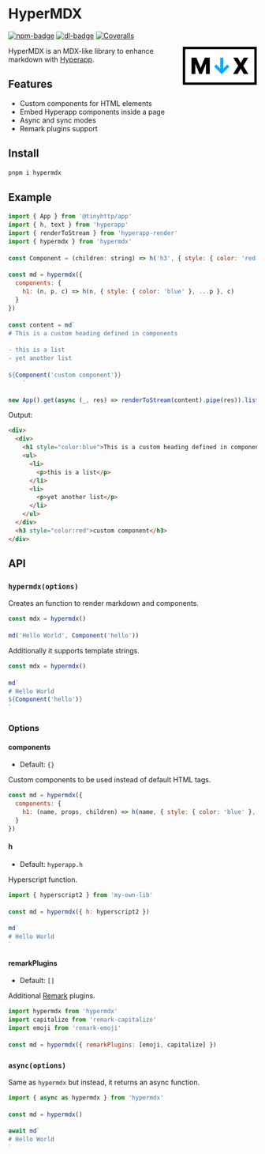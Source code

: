 # HyperMDX

[![npm-badge]][npm-url] [![dl-badge]][npm-url] [![Coveralls][cov-badge-url]][cov-url]

 <img src="https://raw.githubusercontent.com/talentlessguy/hypermdx/master/logo.png" width="150px" align="right" />

HyperMDX is an MDX-like library to enhance markdown with [Hyperapp](https://github.com/jorgebucaran/hyperapp).

## Features

- Custom components for HTML elements
- Embed Hyperapp components inside a page
- Async and sync modes
- Remark plugins support

## Install

```sh
pnpm i hypermdx
```

## Example

```js
import { App } from '@tinyhttp/app'
import { h, text } from 'hyperapp'
import { renderToStream } from 'hyperapp-render'
import { hypermdx } from 'hypermdx'

const Component = (children: string) => h('h3', { style: { color: 'red' } }, text(children))

const md = hypermdx({
  components: {
    h1: (n, p, c) => h(n, { style: { color: 'blue' }, ...p }, c)
  }
})

const content = md`
# This is a custom heading defined in components

- this is a list
- yet another list

${Component('custom component')}
    `

new App().get(async (_, res) => renderToStream(content).pipe(res)).listen(3000)
```

Output:

```html
<div>
  <div>
    <h1 style="color:blue">This is a custom heading defined in components</h1>
    <ul>
      <li>
        <p>this is a list</p>
      </li>
      <li>
        <p>yet another list</p>
      </li>
    </ul>
  </div>
  <h3 style="color:red">custom component</h3>
</div>
```

## API

### `hypermdx(options)`

Creates an function to render markdown and components.

```js
const mdx = hypermdx()

md('Hello World', Component('hello'))
```

Additionally it supports template strings.

```js
const mdx = hypermdx()

md`
# Hello World
${Component('hello')}
`
```

### Options

#### components

- Default: `{}`

Custom components to be used instead of default HTML tags.

```js
const md = hypermdx({
  components: {
    h1: (name, props, children) => h(name, { style: { color: 'blue' }, ...props }, children)
  }
})
```

#### h

- Default: `hyperapp.h`

Hyperscript function.

```js
import { hyperscript2 } from 'my-own-lib'

const md = hypermdx({ h: hyperscript2 })

md`
# Hello World
`
```

#### remarkPlugins

- Default: `[]`

Additional [Remark](https://github.com/remarkjs/remark) plugins.

```js
import hypermdx from 'hypermdx'
import capitalize from 'remark-capitalize'
import emoji from 'remark-emoji'

const md = hypermdx({ remarkPlugins: [emoji, capitalize] })
```

### `async(options)`

Same as `hypermdx` but instead, it returns an async function.

```js
import { async as hypermdx } from 'hypermdx'

const md = hypermdx()

await md`
# Hello World
`
```

[npm-badge]: https://img.shields.io/npm/v/hypermdx?style=flat-square&color=%234AB8F2
[dl-badge]: https://img.shields.io/npm/dt/hypermdx?style=flat-square&color=%234AB8F2
[npm-url]: https://npmjs.com/package/hypermdx
[cov-badge-url]: https://img.shields.io/coveralls/github/talentlessguy/hypermdx?style=flat-square&color=%234AB8F2
[cov-url]: https://coveralls.io/github/talentlessguy/hypermdx
